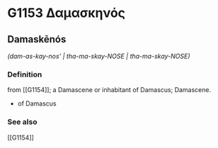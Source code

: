 # G1153 Δαμασκηνός

## Damaskēnós

_(dam-as-kay-nos' | tha-ma-skay-NOSE | tha-ma-skay-NOSE)_

### Definition

from [[G1154]]; a Damascene or inhabitant of Damascus; Damascene.

- of Damascus

### See also

[[G1154]]

